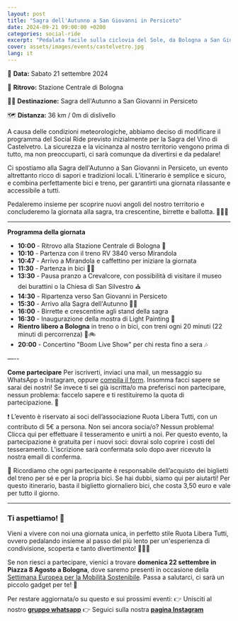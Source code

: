 ```yaml
---
layout: post
title: "Sagra dell'Autunno a San Giovanni in Persiceto"
date: 2024-09-21 09:00:00 +0200
categories: social-ride
excerpt: "Pedalata facile sulla ciclovia del Sole, da Bologna a San Giovanni in Persiceto"
cover: assets/images/events/castelvetro.jpg
lang: it
---
```


📅 **Data:** Sabato 21 settembre 2024

📍 **Ritrovo:** Stazione Centrale di Bologna

🚴‍♂️ **Destinazione:** Sagra dell'Autunno a San Giovanni in Persiceto

🗺️ **Distanza:** 36 km / 0m di dislivello

A causa delle condizioni meteorologiche, abbiamo deciso di modificare il programma del Social Ride previsto inizialmente per la Sagra del Vino di Castelvetro. La sicurezza e la vicinanza al nostro territorio vengono prima di tutto, ma non preoccuparti, ci sarà comunque da divertirsi e da pedalare!

Ci spostiamo alla Sagra dell'Autunno a San Giovanni in Persiceto, un evento altrettanto ricco di sapori e tradizioni locali. L’itinerario è semplice e sicuro, e combina perfettamente bici e treno, per garantirti una giornata rilassante e accessibile a tutti.

Pedaleremo insieme per scoprire nuovi angoli del nostro territorio e concluderemo la giornata alla sagra, tra crescentine, birrette e ballotta. 🚴‍♀️🍻

---
**Programma della giornata**
- **10:00** - Ritrovo alla Stazione Centrale di Bologna 🚂  
- **10:10** - Partenza con il treno RV 3840 verso Mirandola  
- **10:47** - Arrivo a Mirandola e caffettino per iniziare la giornata  
- **11:30** - Partenza in bici 🚴‍♂️  
- **13:30** - Pausa pranzo a Crevalcore, con possibilità di visitare il museo dei burattini o la Chiesa di San Silvestro ⛪️  
- **14:30** - Ripartenza verso San Giovanni in Persiceto  
- **15:30** - Arrivo alla Sagra dell'Autunno 🍻🥟  
- **16:00** - Birrette e crescentine agli stand della sagra  
- **16:30** - Inaugurazione della mostra di Light Painting 🎨  
- **Rientro libero a Bologna** in treno o in bici, con treni ogni 20 minuti (22 minuti di percorrenza) 🚆🚲  
- **20:00** - Concertino "Boom Live Show" per chi resta fino a sera 🎶

—--

**Come partecipare**
Per iscriverti, inviaci una mail, un messaggio su WhatsApp o Instagram, oppure [compila il form](https://forms.gle/8QPTkKRwqebubqe96). Insomma facci sapere se sarai dei nostri!
Se invece ti sei già iscritta/o ma preferisci non partecipare, nessun problema: faccelo sapere e ti restituiremo la quota di partecipazione. 🤑

❗️ L’evento è riservato ai soci dell’associazione Ruota Libera Tutti, con un contributo di 5€ a persona.
Non sei ancora socia/o? Nessun problema! Clicca qui per effettuare il tesseramento e unirti a noi. Per questo evento, la partecipazione è gratuita per i nuovi soci: dovrai solo coprire i costi del tesseramento. L’iscrizione sarà confermata solo dopo aver ricevuto la nostra email di conferma.

🚆 Ricordiamo che ogni partecipante è responsabile dell’acquisto dei biglietti del treno per sé e per la propria bici. Se hai dubbi, siamo qui per aiutarti! Per questo itinerario, basta il biglietto giornaliero bici, che costa 3,50 euro e vale per tutto il giorno.

---

### **Ti aspettiamo! 🌟**

Vieni a vivere con noi una giornata unica, in perfetto stile Ruota Libera Tutti, ovvero pedalando insieme al passo del più lento per un'esperienza di condivisione, scoperta e tanto divertimento! 🚴‍♀️🍇 

Se non riesci a partecipare, vienici a trovare **domenica 22 settembre in Piazza 8 Agosto a Bologna**, dove saremo presenti in occasione della [Settimana Europea per la Mobilità Sostenibile](https://ruota-libera-tutti.github.io/altri-eventi/2024/09/22/sem). Passa a salutarci, ci sarà un piccolo gadget per te! 🎁

Per restare aggiornata/o su questo e sui prossimi eventi: 
👉 Unisciti al nostro **[gruppo whatsapp](https://chat.whatsapp.com/L0AhkPWrf7PKQyTK6Fuf16)**
👉 Seguici sulla nostra **[pagina Instagram](https://instagram.com/ruotaliberatutti)**
